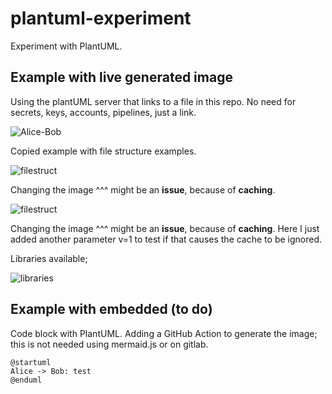 # plantuml-experiment
Experiment with PlantUML.


## Example with live generated image
Using the plantUML server that links to a file in this repo. No need for secrets, keys, accounts, pipelines, just a link.

![Alice-Bob](http://www.plantuml.com/plantuml/proxy?cache=no&src=https://raw.githubusercontent.com/amkuipers/plantuml-experiment/master/alice-bob.iuml)


Copied example with file structure examples.

![filestruct](http://www.plantuml.com/plantuml/proxy?cache=no&src=https://raw.githubusercontent.com/amkuipers/plantuml-experiment/master/filestruct.iuml)

Changing the image ^^^ might be an **issue**, because of **caching**.

![filestruct](http://www.plantuml.com/plantuml/proxy?cache=no&src=https://raw.githubusercontent.com/amkuipers/plantuml-experiment/master/filestruct.iuml&v=1)

Changing the image ^^^ might be an **issue**, because of **caching**. Here I just added another parameter v=1 to test if that causes the cache to be ignored.


Libraries available;

![libraries](http://www.plantuml.com/plantuml/proxy?cache=no&src=https://raw.githubusercontent.com/amkuipers/plantuml-experiment/master/libs.puml)




## Example with embedded (to do)

Code block with PlantUML. Adding a GitHub Action to generate the image; this is not needed using mermaid.js or on gitlab.

```plantUML
@startuml
Alice -> Bob: test
@enduml
```
